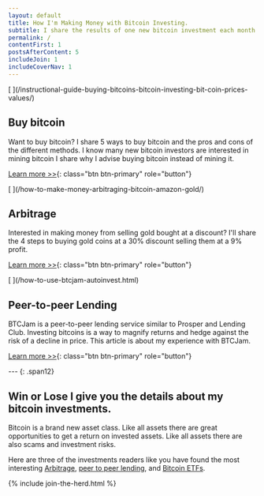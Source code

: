 ```yaml
---
layout: default
title: How I'm Making Money with Bitcoin Investing.
subtitle: I share the results of one new bitcoin investment each month.
permalink: /
contentFirst: 1
postsAfterContent: 5
includeJoin: 1
includeCoverNav: 1 
---
```


<div class="row">
<div class="col-lg-4 fillable" markdown="1">
[<span class="link_fill"> </span>](/instructional-guide-buying-bitcoins-bitcoin-investing-bit-coin-prices-values/)

<h2><i class="fa fa-clock-o"></i> Buy bitcoin</h2>

Want to buy bitcoin? I share 5 ways to buy bitcoin and the pros and cons of the different methods. I know many new bitcoin investors are interested in mining bitcoin I share why I advise buying bitcoin instead of mining it.

[Learn more >>](/instructional-guide-buying-bitcoins-bitcoin-investing-bit-coin-prices-values/){: class="btn btn-primary" role="button"}
</div>

<div class="col-lg-4 fillable" markdown="1">
[<span class="link_fill"> </span>](/how-to-make-money-arbitraging-bitcoin-amazon-gold/)

<h2><i class="fa fa-signal"></i> Arbitrage</h2>

Interested in making money from selling gold bought at a discount? I'll share the 4 steps to buying gold coins at a 30% discount selling them at a 9% profit.

[Learn more >>](/how-to-make-money-arbitraging-bitcoin-amazon-gold/){: class="btn btn-primary" role="button"}
</div>

<div class="col-lg-4 fillable" markdown="1">
[<span class="link_fill"> </span>](/how-to-use-btcjam-autoinvest.html)

<h2><i class="fa fa-users"></i> Peer-to-peer Lending</h2>


BTCJam is a peer-to-peer lending service similar to Prosper and Lending Club. Investing bitcoins is a way to magnify returns and hedge against the risk of a decline in price. This article is about my experience with BTCJam.

[Learn more >>](/how-to-use-btcjam-autoinvest.html){: class="btn btn-primary" role="button"}
</div>
</div>

<div class='row' markdown="1">
---
{: .span12}
</div>

<h2>Win or Lose I give you the details about my bitcoin investments.</h2>

Bitcoin is a brand new asset class. Like all assets there are great opportunities to get a return on invested assets. Like all assets there are also scams and investment risks.

Here are three of the investments readers like you have found the most interesting [Arbitrage](how-to-make-money-arbitraging-bitcoin-amazon-gold/), [peer to peer lending](/how-to-use-btcjam-autoinvest.html), and [Bitcoin ETFs](/bitcoin-etfs-are-coming.html). 

{% include join-the-herd.html %}